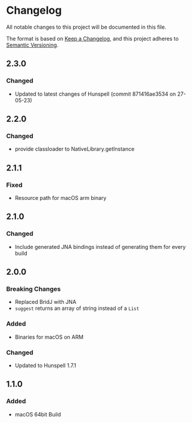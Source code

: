 # Changelog
All notable changes to this project will be documented in this file.

The format is based on [Keep a Changelog](https://keepachangelog.com/en/1.0.0/),
and this project adheres to [Semantic Versioning](https://semver.org/spec/v2.0.0.html).

## 2.3.0
### Changed 
- Updated to latest changes of Hunspell (commit 871416ae3534 on 27-05-23)

## 2.2.0
### Changed
- provide classloader to NativeLibrary.getInstance

## 2.1.1
### Fixed 
- Resource path for macOS arm binary

## 2.1.0
### Changed
- Include generated JNA bindings instead of generating them for every build

## 2.0.0
### Breaking Changes
- Replaced BridJ with JNA
- `suggest` returns an array of string instead of a `List`
### Added
- Binaries for macOS on ARM
### Changed
- Updated to Hunspell 1.7.1

## 1.1.0
### Added
- macOS 64bit Build
